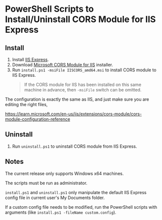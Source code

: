 # PowerShell Scripts to Install/Uninstall CORS Module for IIS Express

## Install

1. Install [IIS Express](https://docs.microsoft.com/en-us/iis/extensions/introduction-to-iis-express/iis-express-overview#installing-iis-express).
1. Download [Microsoft CORS Module for IIS](https://www.iis.net/downloads/microsoft/iis-cors-module) installer.
1. Run `install.ps1 -msiFile IISCORS_amd64.msi` to install CORS module to IIS Express.
   > If the CORS module for IIS has been installed on this same machine in advance, then `-msiFile` switch can be omitted.

The configuration is exactly the same as IIS, and just make sure you are editing the right files,

https://learn.microsoft.com/en-us/iis/extensions/cors-module/cors-module-configuration-reference

## Uninstall
1. Run `uninstall.ps1` to uninstall CORS module from IIS Express.

## Notes
The current release only supports Windows x64 machines.

The scripts must be run as administrator.

`install.ps1` and `uninstall.ps1` only manipulate the default IIS Express config file in current user's My Documents folder.

If a custom config file needs to be modified, run the PowerShell scripts with arguments (like `install.ps1 -fileName custom.config`).
